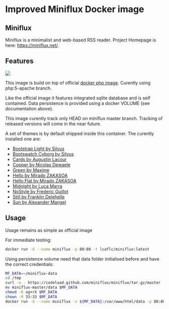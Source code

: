 Improved Miniflux Docker image
==============================

Miniflux
--------

Miniflux is a minimalist and web-based RSS reader.
Project Homepage is here: <https://miniflux.net/>.

Features
--------

[![](https://badge.imagelayers.io/lcaflc/miniflux:latest.svg)](https://imagelayers.io/?images=lcaflc/miniflux:latest 'Get your own badge on imagelayers.io')

This image is build on top of official [docker php image](https://hub.docker.com/_/php/). Curently using php:5-apache branch.

Like the official image it features integrated sqlite database and is self contained. Data persistence is provided using a docker VOLUME (see documentation above).

This image curently track only HEAD on miniflux master branch. Tracking of released versions will come in the near future.

A set of themes is by default shipped inside this container. The curently installed one are:
- [Bootstrap Light by Silvus](https://github.com/miniflux/theme-bootstrap-light)
- [Bootswatch Cyborg by Silvus](https://github.com/miniflux/theme-bootswatch-cyborg)
- [Cards by Augustin Lacour](https://github.com/miniflux/theme-cards)
- [Copper by Nicolas Dewaele](https://github.com/miniflux/theme-copper)
- [Green by Maxime](https://github.com/miniflux/theme-green)
- [Hello by Mirado ZAKASOA](https://github.com/meradoou/hello)
- [Hello Flat by Mirado ZAKASOA](https://github.com/meradoou/hello/tree/flat)
- [Midnight by Luca Marra](https://github.com/miniflux/theme-midnight)
- [NoStyle by Frederic Guillot](https://github.com/miniflux/theme-nostyle)
- [Still by Franklin Delehelle](https://github.com/miniflux/theme-still)
- [Sun by Alexander Mangel](https://github.com/cygnusfear/miniflux-theme-sun)

Usage
-----

Usage remains as simple as official image

For immediate testing:
```bash
docker run -d --name miniflux -p 80:80 -t lcaflc/miniflux:latest
```

Using persistence volume need that data folder initialised before and have the correct credentials:
```bash
MF_DATA=~/miniflux-data
cd /tmp
curl -o - https://codeload.github.com/miniflux/miniflux/tar.gz/master | tar zxvf - miniflux-master/data
mv miniflux-master/data $MF_DATA
chmod -R og+rX $MF_DATA
chown -R 33:33 $MF_DATA
docker run -d --name miniflux -v ${MF_DATA}:/var/www/html/data -p 80:80 -t lcaflc/miniflux:latest
```
